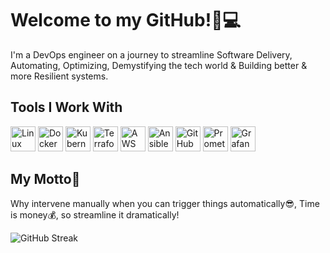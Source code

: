 # Welcome to my GitHub!🚀💻


I'm a DevOps engineer on a journey to streamline Software Delivery, Automating, Optimizing, Demystifying the tech world & Building better & more Resilient systems.


## Tools I Work With

<img src="https://img.shields.io/badge/Linux-FCC624?style=flat-square&logo=linux&logoColor=black" alt="Linux" height="40"/>
<img src="https://img.shields.io/badge/Docker-2496ED?style=flat-square&logo=docker&logoColor=white" alt="Docker" height="40"/>
<img src="https://img.shields.io/badge/Kubernetes-326CE5?style=flat-square&logo=kubernetes&logoColor=white" alt="Kubernetes" height="40"/>
<img src="https://img.shields.io/badge/Terraform-7B42BC?style=flat-square&logo=terraform&logoColor=white" alt="Terraform" height="40"/>
<img src="https://img.shields.io/badge/AWS-232F3E?style=flat-square&logo=amazon-aws&logoColor=white" alt="AWS" height="40"/>
<img src="https://img.shields.io/badge/Ansible-EE0000?style=flat-square&logo=ansible&logoColor=white" alt="Ansible" height="40"/>
<img src="https://img.shields.io/badge/GitHub_Actions-2088FF?style=flat-square&logo=github-actions&logoColor=white" alt="GitHub Actions" height="40"/>
<img src="https://img.shields.io/badge/Prometheus-E6522C?style=flat-square&logo=prometheus&logoColor=white" alt="Prometheus" height="40"/>
<img src="https://img.shields.io/badge/Grafana-F46800?style=flat-square&logo=grafana&logoColor=white" alt="Grafana" height="40"/>


##  My Motto🎯
Why intervene manually when you can trigger things automatically😎,
Time is money💰, so streamline it dramatically!



![GitHub Streak](https://github-readme-streak-stats.herokuapp.com/?user=MeenalJy&theme=dark&date_format=M%20j%5B%2C%20Y%5D)


<!--
**MeenalJy/MeenalJy** is a ✨ _special_ ✨ repository because its `README.md` (this file) appears on your GitHub profile.

Here are some ideas to get you started:


-->
